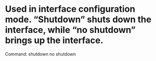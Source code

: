 # Used in interface configuration mode. “Shutdown” shuts down the interface, while “no shutdown” brings up the interface.

Command: shutdown
no shutdown